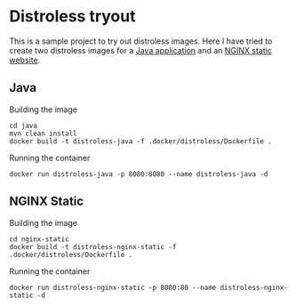 # Distroless tryout

This is a sample project to try out distroless images. Here I have tried to create two distroless images for a [Java application](#java) and an [NGINX static website](#nginx-static).

## Java

Building the image

```shell
cd java
mvn clean install
docker build -t distroless-java -f .docker/distroless/Dockerfile .
```

Running the container

```shell
docker run distroless-java -p 8080:8080 --name distroless-java -d
```

## NGINX Static

Building the image

```shell
cd nginx-static
docker build -t distroless-nginx-static -f .docker/distroless/Dockerfile .
```

Running the container

```shell
docker run distroless-nginx-static -p 8080:80 --name distroless-nginx-static -d
```